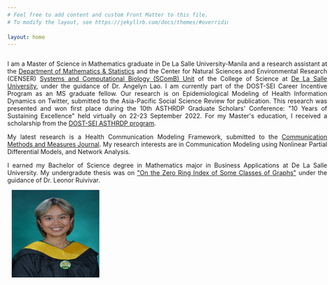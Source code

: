```yaml
---
# Feel free to add content and custom Front Matter to this file.
# To modify the layout, see https://jekyllrb.com/docs/themes/#overriding-theme-defaults

layout: home
---
```

<style>
/* Create two unequal columns that floats next to each other */
.column {
  float: left;
}

.left {
  width: 730px;
  text-align: justify;
}

.right {
  width: 200px;
  padding-left: 10px;
}
</style>

<div class="row">
	<div class="column left">
		<p>
		I am a Master of Science in Mathematics graduate in De La Salle University-Manila and a research assistant at the <a href="https://www.dlsu.edu.ph/colleges/cos/departments/mathematics/" target="_blank">Department of Mathematics & Statistics</a> and the Center for Natural Sciences and Environmental Research (CENSER) <a href="https://dlsu-scomb.github.io" target="_blank">Systems and Computational Biology (SComB) Unit</a> of the College of Science at <a href="https://www.dlsu.edu.ph/" target="_blank">De La Salle University</a>, under the guidance of Dr. Angelyn Lao. I am currently part of the DOST-SEI Career Incentive Program as an MS graduate fellow. Our research is on Epidemiological Modeling of Health Information Dynamics on Twitter, submitted to the Asia-Pacific Social Science Review for publication. This research was presented and won first place during the 10th ASTHRDP Graduate Scholars' Conference: "10 Years of Sustaining Excellence" held virtually on 22-23 September 2022. For my Master's education, I received a scholarship from the <a href="https://www.sei.dost.gov.ph/index.php/10-pap/papscholarships/66-accelerated-s-t-human-resource-development-program" target="_blank">DOST-SEI ASTHRDP program</a>.
		</p>
		<p>
		My latest research is a Health Communication Modeling Framework, submitted to the <a href="https://www.tandfonline.com/journals/hcms20" target="_blank"> Communication Methods and Measures Journal</a>. My research interests are in Communication Modeling using Nonlinear Partial Differential Models, and Network Analysis.
		</p>
		<p>
		I earned my Bachelor of Science degree in Mathematics major in Business Applications at De La Salle University. My undergradute thesis was on <a href="https://animorepository.dlsu.edu.ph/etd_bachelors/18569/" target="_blank">"On the Zero Ring Index of Some Classes of Graphs"</a> under the guidance of Dr. Leonor Ruivivar.
		</p>
	</div>
	<div class="column right">
		<img src='/assets/feeroz-yusoph.jpg' width='200' height='200' align='left' />
	</div>
</div>
